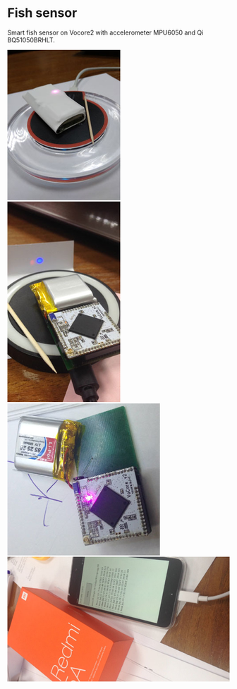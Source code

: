 # Fish sensor
Smart fish sensor on Vocore2 with accelerometer MPU6050 and Qi BQ51050BRHLT.

![Prototype](https://github.com/koptserg/Fish-Sensor/blob/master/IMG_20190728_2.jpg)
![Prototype](https://github.com/koptserg/Fish-Sensor/blob/master/GNYW3480_1.jpg)
![Prototype](https://github.com/koptserg/Fish-Sensor/blob/master/PWMQ0746_2.jpg)
![Prototype](https://github.com/koptserg/Fish-Sensor/blob/master/HAPY6908_1.jpg)
